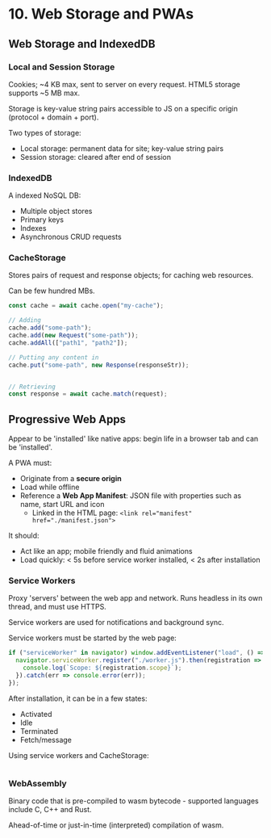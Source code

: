 # 10. Web Storage and PWAs

## Web Storage and IndexedDB

### Local and Session Storage

Cookies; ~4 KB max, sent to server on every request. HTML5 storage supports ~5 MB max.

Storage is key-value string pairs accessible to JS on a specific origin (protocol + domain + port).

Two types of storage:

- Local storage: permanent data for site; key-value string pairs
- Session storage: cleared after end of session

### IndexedDB

A indexed NoSQL DB:

- Multiple object stores
- Primary keys
- Indexes
- Asynchronous CRUD requests

### CacheStorage

Stores pairs of request and response objects; for caching web resources.

Can be few hundred MBs.

```js
const cache = await cache.open("my-cache");

// Adding
cache.add("some-path");
cache.add(new Request("some-path"));
cache.addAll(["path1", "path2"]);

// Putting any content in
cache.put("some-path", new Response(responseStr));


// Retrieving
const response = await cache.match(request);
```

## Progressive Web Apps

Appear to be 'installed' like native apps: begin life in a browser tab and can be 'installed'.

A PWA must:

- Originate from a **secure origin**
- Load while offline
- Reference a **Web App Manifest**: JSON file with properties such as name, start URL and icon
  - Linked in the HTML page: `<link rel="manifest" href="./manifest.json">`

It should:

- Act like an app; mobile friendly and fluid animations
- Load quickly: < 5s before service worker installed, < 2s after installation

### Service Workers

Proxy 'servers' between the web app and network. Runs headless in its own thread, and must use HTTPS.

Service workers are used for notifications and background sync.

Service workers must be started by the web page:

```js
if ("serviceWorker" in navigator) window.addEventListener("load", () => {
  navigator.serviceWorker.register("./worker.js").then(registration => {
    console.log(`Scope: ${registration.scope}`);
  }).catch(err => console.error(err));
});
```

After installation, it can be in a few states:

- Activated
- Idle
- Terminated
- Fetch/message

Using service workers and CacheStorage:

```js

```

### WebAssembly

Binary code that is pre-compiled to wasm bytecode - supported languages include C, C++ and Rust.

Ahead-of-time or just-in-time (interpreted) compilation of wasm.
